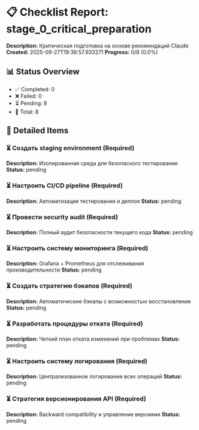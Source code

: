 
# 📋 Checklist Report: stage_0_critical_preparation

**Description:** Критическая подготовка на основе рекомендаций Claude
**Created:** 2025-09-27T19:36:57.933271
**Progress:** 0/8 (0.0%)

## 📊 Status Overview
- ✅ Completed: 0
- ❌ Failed: 0
- ⏳ Pending: 8
- 📝 Total: 8

## 📝 Detailed Items

### ⏳ Создать staging environment (Required)
**Description:** Изолированная среда для безопасного тестирования
**Status:** pending

### ⏳ Настроить CI/CD pipeline (Required)
**Description:** Автоматизация тестирования и деплоя
**Status:** pending

### ⏳ Провести security audit (Required)
**Description:** Полный аудит безопасности текущего кода
**Status:** pending

### ⏳ Настроить систему мониторинга (Required)
**Description:** Grafana + Prometheus для отслеживания производительности
**Status:** pending

### ⏳ Создать стратегию бэкапов (Required)
**Description:** Автоматические бэкапы с возможностью восстановления
**Status:** pending

### ⏳ Разработать процедуры отката (Required)
**Description:** Четкий план отката изменений при проблемах
**Status:** pending

### ⏳ Настроить систему логирования (Required)
**Description:** Централизованное логирование всех операций
**Status:** pending

### ⏳ Стратегия версионирования API (Required)
**Description:** Backward compatibility и управление версиями
**Status:** pending


